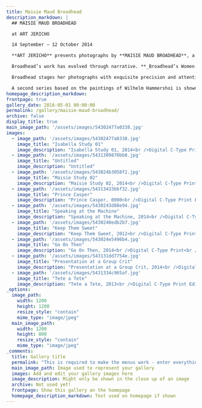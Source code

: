 ```yaml
---
title: Maisie Maud Broadhead
description_markdown: |
  ## MAISIE MAUD BROADHEAD

  at ART JERICHO

  14 September – 12 October 2014

  **ART JERICHO** presents photographs by **MAISIE MAUD BROADHEAD**, a young London artist, in a mini retrospective of her work from the past four years, to include **_Broadhead's Women_** 2014\. Last year Maisie Broadhead was awarded the **Jerwood Makers Open**, and this year **The** **Brighton Pavillion Commission**.

  Broadhead’s work has evolved through narrative. **_Broadhead’s Women 2014,_** are inspired by the paintings of Johannes Vermeer. They are intimate portraits of women, lost in quiet moments, set within domestic context. Broadhead uses three generations of women from her immediate family to augment the sense of intimacy. Her photographs have a painterly quality – a softness and feeling of time spent, that is so very much at odds with the function of digital photography and the pace of modern life. The quietness and solitude that she captures in her work is strongly contrasted with the materialism and technology that she laces into her compositions. At first glance, we read distinct echoes of Vermeer, and then she catches us off guard as we discover the accoutrements of modern living.

  Broadhead stages her photographs with exquisite precision and attention to detail. She recalls the beauty of Old Dutch Masters through her styling and theatre, and the simple detail in the clothing and fabrics. Her characters are decidedly 21st century, but the mood and sensibility, despite the ‘advancement’ of modernity, are timeless in the shared concerns and role of women in domestic pursuits.

  A second series based on the paintings of Wilhelm Hammershoi is shown together with earlier work from the Jerwood series that secured her **The Jerwood Makers Open** in 2013
homepage_description_markdown: 
frontpage: true
gallery_date: 2016-05-01 00:00:00
permalink: /gallery/maisie-maud-broadhead/
archive: false
display_title: true
main_image_path: '/assets/images/54302477a0338.jpg'
images:
  - image_path: '/assets/images/54302477a0338.jpg'
    image_title: "Isabella Study 01"
    image_description: "Isabella Study 01, 2014<br />Digital C-Type Print<br />51 x 45 cm"
  - image_path: '/assets/images/5431309870bb8.jpg'
    image_title: "Untitled"
    image_description: "Untitled"
  - image_path: '/assets/images/543024b3058f2.jpg'
    image_title: "Maisie Study 02"
    image_description: "Maisie Study 02, 2014<br />Digital C-Type Print<br />25 x 21 cm"
  - image_path: '/assets/images/54313433bbf32.jpg'
    image_title: "Prince Casper"
    image_description: "Prince Casper, 0000<br />Digital C-Type Print Edition of 12<br />128.5 x 99.5 cm"
  - image_path: '/assets/images/5430243d88e94.jpg'
    image_title: "Speaking at the Machine"
    image_description: "Speaking at the Machine, 2014<br />Digital C-Type Print<br />90 x 80 cm"
  - image_path: '/assets/images/5430240edb2b7.jpg'
    image_title: "Keep Them Sweet"
    image_description: "Keep Them Sweet, 2012<br />Digital C-Type Print<br />70 x 55 cm"
  - image_path: '/assets/images/543024e5496b4.jpg'
    image_title: "Go On Then"
    image_description: "Go On Then, 2014<br />Digital C-Type Print<br />90.5 x 80 cm"
  - image_path: '/assets/images/543131dd7754e.jpg'
    image_title: "Presentation at a Group Crit"
    image_description: "Presentation at a Group Crit, 2014<br />Digital C-Type Print Edition of 12<br />62 x 67 cm"
  - image_path: '/assets/images/5431334c965af.jpg'
    image_title: "Tete a Tete"
    image_description: "Tete a Tete, 2013<br />Digital C-Type Print Edition of 12<br />70 x 90 cm"
_options:
  image_path:
    width: 1200
    height: 1200
    resize_style: "contain"
    mime_type: "image/jpeg"
  main_image_path:
    width: 1200
    height: 800
    resize_style: "contain"
    mime_type: "image/jpeg"
_comments:
  title: Gallery title
  permalink: "This is required to make the menus work - enter everything in lower case, no digits, no spaces in this format /gallery/my-new-gallery/"
  main_image_path: Image used to represent your gallery
  images: Add and edit your gallery images here
  image_description: Might only be shown in the close up of an image
  archive: Not used yet!
  frontpage: Show this gallery on the homepage
  homepage_description_markdown: Text used on homepage if shown
---
```

